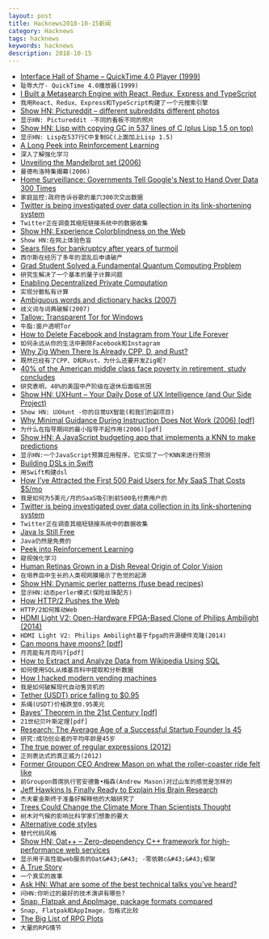 ```yaml
---
layout: post
title: Hacknews2018-10-15新闻
category: Hacknews
tags: hacknews
keywords: hacknews
description: 2018-10-15
---
```




- [Interface Hall of Shame – QuickTime 4.0 Player (1999)](http://hallofshame.gp.co.at/index.php?file=qtime.htm&amp;mode=original)
- `耻辱大厅- QuickTime 4.0播放器(1999)`
- [I Built a Metasearch Engine with React, Redux, Express and TypeScript](https://github.com/JoshuaScript/spresso-search)
- `我用React、Redux、Express和TypeScript构建了一个元搜索引擎`
- [Show HN: Pictureddit – different subreddits different photos](https://pictureddit.com/)
- `显示HN: Pictureddit -不同的看板不同的照片`
- [Show HN: Lisp with copying GC in 537 lines of C (plus Lisp 1.5 on top)](https://github.com/krig/LISP)
- `显示HN: Lisp在537行C中复制GC(上面加上Lisp 1.5)`
- [A Long Peek into Reinforcement Learning](https://lilianweng.github.io/lil-log/2018/02/19/a-long-peek-into-reinforcement-learning.html)
- `深入了解强化学习`
- [Unveiling the Mandelbrot set (2006)](https://plus.maths.org/content/unveiling-mandelbrot-set)
- `曼德布洛特集揭幕(2006)`
- [Home Surveillance: Governments Tell Google&#39;s Nest to Hand Over Data 300 Times](https://www.forbes.com/sites/thomasbrewster/2018/10/13/smart-home-surveillance-governments-tell-googles-nest-to-hand-over-data-300-times/amp/)
- `家庭监控:政府告诉谷歌的巢穴300次交出数据`
- [Twitter is being investigated over data collection in its link-shortening system](http://fortune.com/2018/10/12/twitter-gdpr-investigation-tco-tracking/)
- `Twitter正在调查其缩短链接系统中的数据收集`
- [Show HN: Experience Colorblindness on the Web](https://github.com/oftheheadland/Colorblindly)
- `Show HN:在网上体验色盲`
- [Sears files for bankruptcy after years of turmoil](https://www.washingtonpost.com/business/2018/10/15/sears-nears-bankruptcy-after-years-turmoil/)
- `西尔斯在经历了多年的混乱后申请破产`
- [Grad Student Solved a Fundamental Quantum Computing Problem](https://www.wired.com/story/a-grad-student-solved-a-fundamental-quantum-computing-problem/)
- `研究生解决了一个基本的量子计算问题`
- [Enabling Decentralized Private Computation](https://eprint.iacr.org/2018/962)
- `实现分散私有计算`
- [Ambiguous words and dictionary hacks (2007)](https://blog.plover.com/lang/ambiguous.html)
- `歧义词与词典破解(2007)`
- [Tallow: Transparent Tor for Windows](https://www.reqrypt.org/tallow.html)
- `牛脂:窗户透明Tor`
- [How to Delete Facebook and Instagram from Your Life Forever](https://www.nytimes.com/2018/10/10/technology/personaltech/how-to-delete-facebook-instagram-account.html)
- `如何永远从你的生活中删除Facebook和Instagram`
- [Why Zig When There Is Already CPP, D, and Rust?](https://github.com/ziglang/zig/wiki/Why-Zig-When-There-is-Already-CPP,-D,-and-Rust%3F)
- `既然已经有了CPP、D和Rust，为什么还要开发Zig呢?`
- [40% of the American middle class face poverty in retirement, study concludes](https://www.cnbc.com/2018/10/12/40percent-of-american-middle-class-face-poverty-in-retirement-study-says.html)
- `研究表明，40%的美国中产阶级在退休后面临贫困`
- [Show HN: UXHunt – Your Daily Dose of UX Intelligence (and Our Side Project)](https://www.uxhunt.com)
- `Show HN: UXHunt -你的日常UX智能(和我们的副项目)`
- [Why Minimal Guidance During Instruction Does Not Work (2006) [pdf]](http://www.cogtech.usc.edu/publications/kirschner_Sweller_Clark.pdf)
- `为什么在指导期间的最小指导不起作用(2006)[pdf]`
- [Show HN: A JavaScript budgeting app that implements a KNN to make predictions](https://github.com/victorqribeiro/budget)
- `显示HN:一个JavaScript预算应用程序，它实现了一个KNN来进行预测`
- [Building DSLs in Swift](https://www.swiftbysundell.com/posts/building-dsls-in-swift)
- `用Swift构建dsl`
- [How I’ve Attracted the First 500 Paid Users for My SaaS That Costs $5/mo](https://blog.inkdrop.info/how-ive-attracted-the-first-500-paid-users-for-my-saas-that-costs-5-mo-7a5b94b8e820)
- `我是如何为5美元/月的SaaS吸引到前500名付费用户的`
- [Twitter is being investigated over data collection in its link-shortening system](https://theblogroom.com/twitter-being-investigated-collection-data-link-shortening-system/)
- `Twitter正在调查其缩短链接系统中的数据收集`
- [Java Is Still Free](https://docs.google.com/document/d/1nFGazvrCvHMZJgFstlbzoHjpAVwv5DEdnaBr_5pKuHo)
- `Java仍然是免费的`
- [Peek into Reinforcement Learning](https://lilianweng.github.io/lil-log/2018/02/19/a-long-peek-into-reinforcement-learning.html#sarsa-on-policy-td-control)
- `窥视强化学习`
- [Human Retinas Grown in a Dish Reveal Origin of Color Vision](https://www.npr.org/sections/health-shots/2018/10/11/656560767/human-retinas-grown-in-a-dish-reveal-origin-of-color-vision)
- `在培养皿中生长的人类视网膜揭示了色觉的起源`
- [Show HN: Dynamic perler patterns (fuse bead recipes)](http://beadi.fr/?p=621)
- `显示HN:动态perler模式(保险丝珠配方)`
- [How HTTP/2 Pushes the Web](https://push.netray.io/)
- `HTTP/2如何推动Web`
- [HDMI Light V2: Open-Hardware FPGA-Based Clone of Philips Ambilight (2014)](http://hacks.esar.org.uk/hdmi-light-v2/)
- `HDMI Light V2: Philips Ambilight基于fpga的开源硬件克隆(2014)`
- [Can moons have moons? [pdf]](https://arxiv.org/pdf/1810.03304.pdf)
- `月亮能有月亮吗?[pdf]`
- [How to Extract and Analyze Data from Wikipedia Using SQL](https://www.mixnode.com/tutorials/how-to-extract-and-analyze-data-from-wikipedia)
- `如何使用SQL从维基百科中提取和分析数据`
- [How I hacked modern vending machines](https://hackernoon.com/how-i-hacked-modern-vending-machines-43f4ae8decec)
- `我是如何破解现代自动售货机的`
- [Tether (USDT) price falling to $0.95](https://coinmarketcap.com/currencies/tether/#charts)
- `系绳(USDT)价格跌至0.95美元`
- [Bayes’ Theorem in the 21st Century [pdf]](http://web.ipac.caltech.edu/staff/fmasci/home/astro_refs/Science-2013-Efron.pdf)
- `21世纪贝叶斯定理[pdf]`
- [Research: The Average Age of a Successful Startup Founder Is 45](https://hbr.org/2018/07/research-the-average-age-of-a-successful-startup-founder-is-45)
- `研究:成功创业者的平均年龄是45岁`
- [The true power of regular expressions (2012)](https://nikic.github.io/2012/06/15/The-true-power-of-regular-expressions.html)
- `正则表达式的真正威力(2012)`
- [Former Groupon CEO Andrew Mason on what the roller-coaster ride felt like](http://nymag.com/intelligencer/2018/10/andrew-mason-on-groupon.html)
- `前Groupon首席执行官安德鲁•梅森(Andrew Mason)对过山车的感觉是怎样的`
- [Jeff Hawkins Is Finally Ready to Explain His Brain Research](https://www.nytimes.com/2018/10/14/technology/jeff-hawkins-brain-research.html)
- `杰夫霍金斯终于准备好解释他的大脑研究了`
- [Trees Could Change the Climate More Than Scientists Thought](https://www.theatlantic.com/science/archive/2018/10/how-forests-affect-climate-change/572770/?single_page=true)
- `树木对气候的影响比科学家们想象的要大`
- [Alternative code styles](https://swalladge.id.au/archives/2018/10/15/alternative-code-styles/)
- `替代代码风格`
- [Show HN: Oat&#43;&#43; – Zero-dependency C&#43;&#43; framework for high-performance web services](https://github.com/oatpp/oatpp)
- `显示用于高性能web服务的Oat&#43;&#43; -零依赖c&#43;&#43;框架`
- [A True Story](https://en.wikipedia.org/wiki/A_True_Story)
- `一个真实的故事`
- [Ask HN: What are some of the best technical talks you&#39;ve heard?](item?id=18217762)
- `问HN:你听过的最好的技术演讲有哪些?`
- [Snap, Flatpak and AppImage, package formats compared](https://verummeum.com/blog/2018/10/14/portable-package-formats/)
- `Snap, Flatpak和AppImage，包格式比较`
- [The Big List of RPG Plots](https://rolltop-indigo.blogspot.com/2018/10/the-big-list-of-rpg-plots.html)
- `大量的RPG情节`

